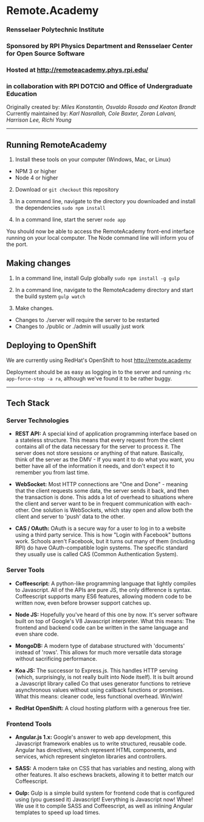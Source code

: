 # Remote.Academy
### Rensselaer Polytechnic Institute
### Sponsored by RPI Physics Department and Rensselaer Center for Open Source Software
### Hosted at http://remoteacademy.phys.rpi.edu/ 
### in collaboration with RPI DOTCIO and Office of Undergraduate Education
Originally created by: *Miles Konstantin, Osvaldo Rosado and Keaton Brandt*
Currently maintained by: *Karl Nasrallah, Cole Baxter, Zoran Lalvani, Harrison Lee, Richi Young*
***

## Running RemoteAcademy

1. Install these tools on your computer (Windows, Mac, or Linux)

* NPM 3 or higher
* Node 4 or higher

2. Download or `git checkout` this repository

3. In a command line, navigate to the directory you downloaded and install the dependencies
  `sudo npm install`

4. In a command line, start the server
  `node app`

You should now be able to access the RemoteAcademy front-end interface running on your
local computer. The Node command line will inform you of the port.


## Making changes

1. In a command line, install Gulp globally
  `sudo npm install -g gulp`

2. In a command line, navigate to the RemoteAcademy directory and start the build system
  `gulp watch`

3. Make changes.

* Changes to ./server will require the server to be restarted
* Changes to ./public or ./admin will usually just work


## Deploying to OpenShift

We are currently using RedHat's OpenShift to host http://remote.academy

Deployment should be as easy as logging in to the server and running
`rhc app-force-stop -a ra`, although we've found it to be rather buggy.

***

## Tech Stack

### Server Technologies

* **REST API:** A special kind of application programming interface based on a stateless
structure. This means that every request from the client contains all of the data necessary
for the server to process it. The server does not store sessions or anything of that nature.
Basically, think of the server as the DMV - If you want it to do what you want, you better
have all of the information it needs, and don't expect it to remember you from last time.

* **WebSocket:** Most HTTP connections are "One and Done" - meaning that the client requests
some data, the server sends it back, and then the transaction is done. This adds a lot of
overhead to situations where the client and server want to be in frequent communication with
each-other. One solution is WebSockets, which stay open and allow both the client and
server to 'push' data to the other.

* **CAS / OAuth:** OAuth is a secure way for a user to log in to a website using a third
party service. This is how "Login with Facebook" buttons work. Schools aren't Facebook, but
it turns out many of them (including RPI) do have OAuth-compatible login systems. The
specific standard they usually use is called CAS (Common Authentication System).


### Server Tools

* **Coffeescript:** A python-like programming language that lightly compiles to Javascript.
All of the APIs are pure JS, the only difference is syntax. Coffeescript supports many ES6
features, allowing modern code to be written now, even before browser support catches up.

* **Node JS:** Hopefully you've heard of this one by now. It's server software built on top
of Google's V8 Javascript interpreter. What this means: The frontend and backend code can be
written in the same language and even share code.

* **MongoDB:** A modern type of database structured with 'documents' instead of 'rows'. This
allows for much more versatile data storage without sacrificing performance.

* **Koa JS:** The successor to Express.js. This handles HTTP serving (which, surprisingly,
is not really built into Node itself). It is built around a Javascript library called Co
that uses generator functions to retrieve asynchronous values without using callback
functions or promises. What this means: cleaner code, less functional overhead. Win/win!

* **RedHat OpenShift:** A cloud hosting platform with a generous free tier.


### Frontend Tools

* **Angular.js 1.x:** Google's answer to web app development, this Javascript framework
enables us to write structured, reusable code. Angular has directives, which represent HTML
components, and services, which represent singleton libraries and controllers.

* **SASS:** A modern take on CSS that has variables and nesting, along with other features.
It also eschews brackets, allowing it to better match our Coffeescript.

* **Gulp:** Gulp is a simple build system for frontend code that is configured using (you
guessed it) Javascript! Everything is Javascript now! Whee! We use it to compile SASS
and Coffeescript, as well as inlining Angular templates to speed up load times.
